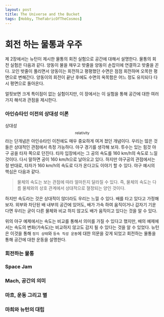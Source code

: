 ```yaml
---
layout: post
title: The Universe and the Bucket
tags: [Hobby, TheFabricOfTheCosmos]
---
```

# 회전 하는 물통과 우주

제 2장에서는 뉴턴이 제시한 물통의 회전 실험으로 공간에 대해서 설명한다. 물통의 회전 실험은 다음과 같다. 양동이 물을 채우고 밧줄을 양동이 손잡이에 연결하고 밧줄을 꼰다. 꼬인 밧줄이 풀리면서 양동이는 회전하고 평평했던 수면은 점점 회전하며 오목한 평면으로 변해간다. 양동이의 회전이 끝난 후에도 수면의 옥목함은 어느 정도 유지되다 다시 평면으로 돌아온다.

얼핏보면 크게 특이점이 없는 실험이지만, 이 장에서는 이 실험을 통해 공간에 대한 여러가지 해석과 관점을 제시한다. 

### 아인슈타인 이전의 상대성 이론

상대성$$_\text{relativity}$$라는 단개념은 아인슈타인 이전에도 매우 중요하게 여겨 졌던 개념이다. 우리는 많은 것들은 상대적인 관점에서 측정 가능하다. 야구 경기를 생각해 보자. 투수는 있는 힘것 야구 공을 타자 쪽으로 던진다. 타자 입장에서는 그 공의 속도를 160 km/h의 속도로 느낄 것이다. 다시 말하면 공이 160 km/h으로 날아오고 있다. 하지만 야구공의 관점에서는 정 반대로, 타자가 160 km/h의 속도로 다가 온다고도 이야기 할 수 있다. 야구 예시의 핵심은 다음과 같다.

> 물체의 속도는 보는 관점에 따라 얼마든지 달라질 수 있다. 즉, 물체의 속도는 다름 물체와의 상호 관계에서 상대적으로 졀정되는 양인 것이다.

하지만 속도라는 것은 상대적이 않더라도 우리는 느낄 수 있다. 배를 타고 있다고 가정해 보자. 외부와 차단된 배 내부의 공간에 있어도, 배가 가속 하여 움직이거나 갑자기 기운다면 우리는 굳이 다른 물체와 비교 하지 않고도 배가 움직이고 있다는 것을 알 수 있다. 

위의 야구 예제에서는 속도는 비교를 통해서 의미를 가질 수 있다고 했지만, 배의 예제에서는 속도의 변화(가속도)는 비교하지 않고도 감지 될 수 있다는 것을 알 수 있었다. 뉴턴은 이것을 통해 ``정지 상태``와 ``등속 직성 운동``에 대한 의문을 갖게 되었고 회전하는 물통을 통해 공간에 대한 운동을 설명한다.



### 회전하는 물통

### Space Jam

### Mach, 공간의 의미

### 마흐, 운동 그리고 별

### 마희와 뉴턴의 대립
